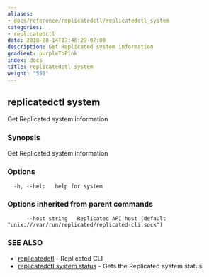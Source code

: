 ```yaml
---
aliases:
- docs/reference/replicatedctl/replicatedctl_system
categories:
- replicatedctl
date: 2018-08-14T17:46:29-07:00
description: Get Replicated system information
gradient: purpleToPink
index: docs
title: replicatedctl system
weight: "551"
---
```


## replicatedctl system

Get Replicated system information

### Synopsis

Get Replicated system information

### Options

```
  -h, --help   help for system
```

### Options inherited from parent commands

```
      --host string   Replicated API host (default "unix:///var/run/replicated/replicated-cli.sock")
```

### SEE ALSO

* [replicatedctl](/api/replicatedctl/)	 - Replicated CLI
* [replicatedctl system status](/api/replicatedctl/replicatedctl_system_status/)	 - Gets the Replicated system status

